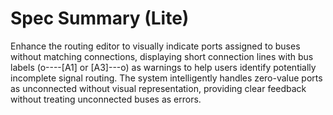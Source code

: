 # Spec Summary (Lite)

Enhance the routing editor to visually indicate ports assigned to buses without matching connections, displaying short connection lines with bus labels (o----[A1] or [A3]---o) as warnings to help users identify potentially incomplete signal routing. The system intelligently handles zero-value ports as unconnected without visual representation, providing clear feedback without treating unconnected buses as errors.
